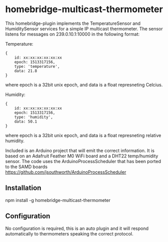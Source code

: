 # homebridge-multicast-thermometer

This homebridge-plugin implements the TemperatureSensor and
HumiditySensor services for a simple IP multicast thermometer. The
sensor listens for messages on 239.0.10.1:10000 in the following
format:

Temperature:
```
{
	id: xx:xx:xx:xx:xx:xx
	epoch: 1513317156,
	type: 'temperature',
	data: 21.8
}
```

where epoch is a 32bit unix epoch, and data is a float represneting
Celcius.

Humidity:
```
{
	id: xx:xx:xx:xx:xx:xx
	epoch: 1513317156,
	type: 'humidity',
	data: 50.1
}
```

where epoch is a 32bit unix epoch, and data is a float represneting
relative humidity.

Included is an Arduino project that will emit the correct
information. It is based on an Adafruit Feather M0 WiFi board and a
DHT22 temp/humidity sensor. The code uses the ArduinoProcessScheduler
that has been ported to the SAMD boards
https://github.com/jsouthworth/ArduinoProcessScheduler

## Installation

npm install -g homebridge-multicast-thermometer

## Configuration

No configuration is required, this is an auto plugin and it will respond automatically to thermometers speaking the correct protocol.
